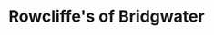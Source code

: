 ---
title: "Rowcliffe's of Bridgwater"
url: /bridgwater/rowcliffes-of-bridgwater/
shop: Autohaus
---